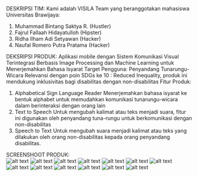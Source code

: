 DESKRIPSI TIM:
Kami adalah VISILA Team yang beranggotakan mahasiswa Universitas Brawijaya:
1. Muhammad Bintang Saktya R. (Hustler)
2. Fajrul Fallaah Hidayatulloh (Hipster)
3. Ridha Ilham Adi Setyawan (Hacker)
4. Naufal Romero Putra Pratama (Hacker)



DEKSRIPSI PRODUK:
Aplikasi mobile dengan Sistem Komunikasi Visual Terintegrasi Berbasis Image Processing dan Machine Learning untuk Menerjemahkan Bahasa Isyarat Target Pengguna: Penyandang Tunarungu-Wicara Relevansi
dengan poin SDGs ke 10 : Reduced Inequality, produk ini mendukung inklusivitas bagi disabilitas dengan non-disabilitas Fitur Produk: 
1. Alphabetical Sign Language Reader Menerjemahkan bahasa isyarat ke bentuk alphabet untuk memudahkan komunikasi tunarungu-wicara dalam berinteraksi dengan orang lain
2. Text to Speech Untuk mengubah kalimat atau teks menjadi suara, fitur ini digunakan oleh penyandang tuna-rungu untuk berkomunikasi dengan non-disabilitas
3. Speech to Text Untuk mengubah suara menjadi kalimat atau teks yang dilakukan oleh orang non-disabilitas kepada orang penyandang disabilitas.



SCREENSHOOT PRODUK:
</br>
![alt text](https://github.com/ridhailham/VISILA_App/blob/main/screenshoot/login.png?raw=true)
![alt text](https://github.com/ridhailham/VISILA_App/blob/main/screenshoot/register.png?raw=true)
![alt text](https://github.com/ridhailham/VISILA_App/blob/main/screenshoot/home.png?raw=true)
![alt text](https://github.com/ridhailham/VISILA_App/blob/main/screenshoot/camera.png?raw=true)
![alt text](https://github.com/ridhailham/VISILA_App/blob/main/screenshoot/listen.png?raw=true)
![alt text](https://github.com/ridhailham/VISILA_App/blob/main/screenshoot/read.png?raw=true)
![alt text](https://github.com/ridhailham/VISILA_App/blob/main/screenshoot/news.png?raw=true)
![alt text](https://github.com/ridhailham/VISILA_App/blob/main/screenshoot/profile.png?raw=true)
![alt text](https://github.com/ridhailham/VISILA_App/blob/main/screenshoot/bantuan1.png?raw=true)
![alt text](https://github.com/ridhailham/VISILA_App/blob/main/screenshoot/bantuan2.png?raw=true)
![alt text](https://github.com/ridhailham/VISILA_App/blob/main/screenshoot/bantuan3.png?raw=true)
![alt text](https://github.com/ridhailham/VISILA_App/blob/main/screenshoot/bantuan4.png?raw=true)
![alt text](https://github.com/ridhailham/VISILA_App/blob/main/screenshoot/bantuan5.png?raw=true)

